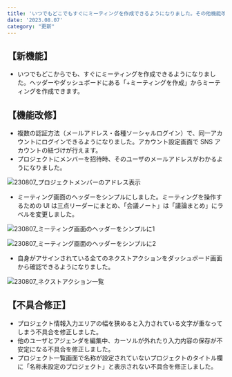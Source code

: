 ```yaml
---
title: 'いつでもどこでもすぐにミーティングを作成できるようになりました。その他機能改修、不具合の修正を行いました。'
date: '2023.08.07'
category: "更新"
---
```


## 【新機能】

- いつでもどこからでも、すぐにミーティングを作成できるようになりました。ヘッダーやダッシュボードにある「+ミーティングを作成」からミーティングを作成できます。

## 【機能改修】

- 複数の認証方法（メールアドレス・各種ソーシャルログイン）で、同一アカウントにログインできるようになりました。アカウント設定画面で SNS アカウントの紐づけが行えます。
- プロジェクトにメンバーを招待時、そのユーザのメールアドレスがわかるようになりました。

![230807_プロジェクトメンバーのアドレス表示](https://github.com/uniba/super-good-meetings-portal/assets/92074639/ed0ca18d-055f-4f4a-b1b4-5f6f5061dc4d)

- ミーティング画面のヘッダーをシンプルにしました。ミーティングを操作するための UI は三点リーダーにまとめ、「会議ノート」は「議論まとめ」にラベルを変更しました。

![230807_ミーティング画面のヘッダーをシンプルに1](https://github.com/uniba/super-good-meetings-portal/assets/92074639/d06dc59b-636f-459d-90e5-a0607f5f58a9)

![230807_ミーティング画面のヘッダーをシンプルに2](https://github.com/uniba/super-good-meetings-portal/assets/92074639/faffbd1e-fefe-4221-b8be-c2a2a1d530db)

- 自身がアサインされている全てのネクストアクションをダッシュボード画面から確認できるようになりました。

![230807_ネクストアクション一覧](https://github.com/uniba/super-good-meetings-portal/assets/92074639/b3930e20-38c3-4dd1-86e6-79930a404e18)

## 【不具合修正】

- プロジェクト情報入力エリアの幅を狭めると入力されている文字が重なってしまう不具合を修正しました。
- 他のユーザとアジェンダを編集中、カーソルが外れたり入力内容の保存が不安定になる不具合を修正しました。
- プロジェクト一覧画面で名称が設定されていないプロジェクトのタイトル欄に「名称未設定のプロジェクト」と表示されない不具合を修正しました。
